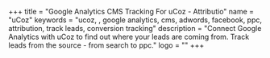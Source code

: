 +++
title = "Google Analytics CMS Tracking For uCoz - Attributio"
name = "uCoz"
keywords = "ucoz, , google analytics, cms, adwords, facebook, ppc, attribution, track leads, conversion tracking"
description = "Connect Google Analytics with uCoz to find out where your leads are coming from. Track leads from the source - from search to ppc."
logo = ""
+++
